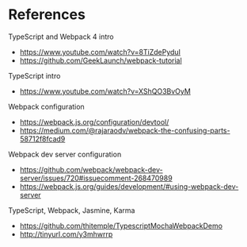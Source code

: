 # References

TypeScript and Webpack 4 intro

- https://www.youtube.com/watch?v=8TiZdePyduI
- https://github.com/GeekLaunch/webpack-tutorial

TypeScript intro

- https://www.youtube.com/watch?v=XShQO3BvOyM

Webpack configuration

- https://webpack.js.org/configuration/devtool/
- https://medium.com/@rajaraodv/webpack-the-confusing-parts-58712f8fcad9

Webpack dev server configuration

- https://github.com/webpack/webpack-dev-server/issues/720#issuecomment-268470989
- https://webpack.js.org/guides/development/#using-webpack-dev-server

TypeScript, Webpack, Jasmine, Karma

- https://github.com/thitemple/TypescriptMochaWebpackDemo
- http://tinyurl.com/y3mhwrrp
